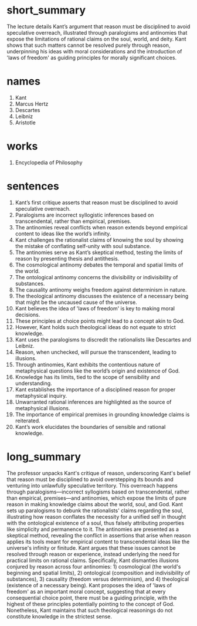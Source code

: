 # short_summary
The lecture details Kant’s argument that reason must be disciplined to avoid speculative overreach, illustrated through paralogisms and antinomies that expose the limitations of rational claims on the soul, world, and deity. Kant shows that such matters cannot be resolved purely through reason, underpinning his ideas with moral considerations and the introduction of 'laws of freedom' as guiding principles for morally significant choices.

# names
1. Kant
2. Marcus Hertz
3. Descartes
4. Leibniz
5. Aristotle

# works
1. Encyclopedia of Philosophy

# sentences
1. Kant’s first critique asserts that reason must be disciplined to avoid speculative overreach.
2. Paralogisms are incorrect syllogistic inferences based on transcendental, rather than empirical, premises.
3. The antinomies reveal conflicts when reason extends beyond empirical content to ideas like the world’s infinity.
4. Kant challenges the rationalist claims of knowing the soul by showing the mistake of conflating self-unity with soul substance.
5. The antinomies serve as Kant’s skeptical method, testing the limits of reason by presenting thesis and antithesis.
6. The cosmological antinomy debates the temporal and spatial limits of the world.
7. The ontological antinomy concerns the divisibility or indivisibility of substances.
8. The causality antinomy weighs freedom against determinism in nature.
9. The theological antinomy discusses the existence of a necessary being that might be the uncaused cause of the universe.
10. Kant believes the idea of 'laws of freedom' is key to making moral decisions.
11. These principles at choice points might lead to a concept akin to God.
12. However, Kant holds such theological ideas do not equate to strict knowledge.
13. Kant uses the paralogisms to discredit the rationalists like Descartes and Leibniz.
14. Reason, when unchecked, will pursue the transcendent, leading to illusions.
15. Through antinomies, Kant exhibits the contentious nature of metaphysical questions like the world’s origin and existence of God.
16. Knowledge has its limits, tied to the scope of sensibility and understanding.
17. Kant establishes the importance of a disciplined reason for proper metaphysical inquiry.
18. Unwarranted rational inferences are highlighted as the source of metaphysical illusions.
19. The importance of empirical premises in grounding knowledge claims is reiterated.
20. Kant’s work elucidates the boundaries of sensible and rational knowledge.

# long_summary
The professor unpacks Kant's critique of reason, underscoring Kant's belief that reason must be disciplined to avoid overstepping its bounds and venturing into unlawfully speculative territory. This overreach happens through paralogisms—incorrect syllogisms based on transcendental, rather than empirical, premises—and antinomies, which expose the limits of pure reason in making knowledge claims about the world, soul, and God. Kant sets up paralogisms to debunk the rationalists' claims regarding the soul, illustrating how reason conflates the necessity for a unified self in thought with the ontological existence of a soul, thus falsely attributing properties like simplicity and permanence to it. The antinomies are presented as a skeptical method, revealing the conflict in assertions that arise when reason applies its tools meant for empirical content to transcendental ideas like the universe's infinity or finitude. Kant argues that these issues cannot be resolved through reason or experience, instead underlying the need for practical limits on rational claims. Specifically, Kant dismantles illusions conjured by reason across four antinomies: 1) cosmological (the world's beginning and spatial limits), 2) ontological (composition and indivisibility of substances), 3) causality (freedom versus determinism), and 4) theological (existence of a necessary being). Kant proposes the idea of 'laws of freedom' as an important moral concept, suggesting that at every consequential choice point, there must be a guiding principle, with the highest of these principles potentially pointing to the concept of God. Nonetheless, Kant maintains that such theological reasonings do not constitute knowledge in the strictest sense.